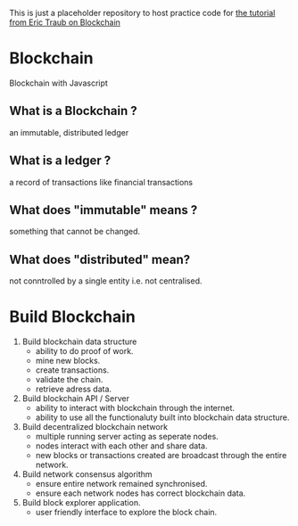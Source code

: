 This is just a placeholder repository to host practice code for [the tutorial from Eric Traub on Blockchain](https://www.oreilly.com/library/view/learn-blockchain-programming/9781789618822/)

# Blockchain
Blockchain with Javascript

## What is a Blockchain ?
an immutable, distributed ledger

## What is a ledger ?
a record of transactions like financial transactions

## What does "immutable" means ?
something that cannot be changed.

## What does "distributed" mean?
not conntrolled by a single entity i.e. not centralised.

# Build Blockchain
1. Build blockchain data structure
    - ability to do proof of work.
    - mine new blocks.
    - create transactions.
    - validate the chain.
    - retrieve adress data.
2. Build blockchain API / Server
    - ability to interact with blockchain through the internet.
    - ability to use all the functionaluty built into blockchain data structure.
3. Build decentralized blockchain network
    - multiple running server acting as seperate nodes.
    - nodes interact with each other and share data.
    - new blocks or transactions created are broadcast through the entire network.
4. Build network consensus algorithm
    - ensure entire network remained synchronised.
    - ensure each network nodes has correct blockchain data.
5. Build block explorer application.
    - user friendly interface to explore the block chain.



